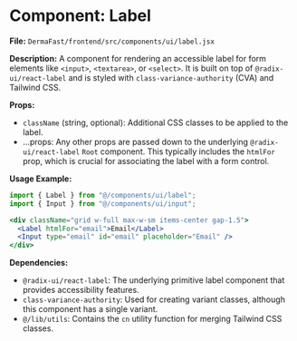 # Component: Label

**File:** `DermaFast/frontend/src/components/ui/label.jsx`

**Description:**
A component for rendering an accessible label for form elements like `<input>`, `<textarea>`, or `<select>`. It is built on top of `@radix-ui/react-label` and is styled with `class-variance-authority` (CVA) and Tailwind CSS.

**Props:**
*   `className` (string, optional): Additional CSS classes to be applied to the label.
*   ...props: Any other props are passed down to the underlying `@radix-ui/react-label` `Root` component. This typically includes the `htmlFor` prop, which is crucial for associating the label with a form control.

**Usage Example:**

```jsx
import { Label } from "@/components/ui/label";
import { Input } from "@/components/ui/input";

<div className="grid w-full max-w-sm items-center gap-1.5">
  <Label htmlFor="email">Email</Label>
  <Input type="email" id="email" placeholder="Email" />
</div>
```

**Dependencies:**
*   `@radix-ui/react-label`: The underlying primitive label component that provides accessibility features.
*   `class-variance-authority`: Used for creating variant classes, although this component has a single variant.
*   `@/lib/utils`: Contains the `cn` utility function for merging Tailwind CSS classes.



